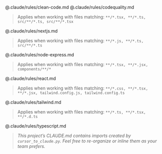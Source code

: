 <!-- BEGIN: cursor-to-claude imports -->
@.claude/rules/clean-code.md
@.claude/rules/codequality.md
<!-- END: cursor-to-claude imports -->

<!-- CONDITIONAL import: nextjs.md -->
> Applies when working with files matching: `**/*.tsx, **/*.ts, src/**/*.ts, src/**/*.tsx`

@.claude/rules/nextjs.md

<!-- CONDITIONAL import: node-express.md -->
> Applies when working with files matching: `**/*.js, **/*.ts, src/**/*.ts`

@.claude/rules/node-express.md

<!-- CONDITIONAL import: react.md -->
> Applies when working with files matching: `**/*.tsx, **/*.jsx, components/**/*`

@.claude/rules/react.md

<!-- CONDITIONAL import: tailwind.md -->
> Applies when working with files matching: `**/*.css, **/*.tsx, **/*.jsx, tailwind.config.js, tailwind.config.ts`

@.claude/rules/tailwind.md

<!-- CONDITIONAL import: typescript.md -->
> Applies when working with files matching: `**/*.ts, **/*.tsx, **/*.d.ts`

@.claude/rules/typescript.md

> _This project’s CLAUDE.md contains imports created by `cursor_to_claude.py`. Feel free to re-organize or inline them as your team prefers._
<!-- NOTE: cursor-to-claude notice -->
